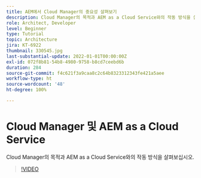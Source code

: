 ```yaml
---
title: AEM에서 Cloud Manager의 중요성 살펴보기
description: Cloud Manager의 목적과 AEM as a Cloud Service와의 작동 방식을 살펴보십시오.
role: Architect, Developer
level: Beginner
type: Tutorial
topic: Architecture
jira: KT-6922
thumbnail: 330545.jpg
last-substantial-update: 2022-01-01T00:00:00Z
exl-id: 072f8b81-54b8-4980-9758-b8cd7ceebd6b
duration: 284
source-git-commit: f4c621f3a9caa8c2c64b8323312343fe421a5aee
workflow-type: ht
source-wordcount: '48'
ht-degree: 100%

---
```


# Cloud Manager 및 AEM as a Cloud Service

Cloud Manager의 목적과 AEM as a Cloud Service와의 작동 방식을 살펴보십시오.

>[!VIDEO](https://video.tv.adobe.com/v/346170?quality=12&learn=on&captions=kor)
